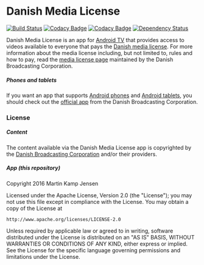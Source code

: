 # Danish Media License

[![Build Status](https://travis-ci.org/mkjensen/danish-media-license.svg?branch=master)](https://travis-ci.org/mkjensen/danish-media-license) [![Codacy Badge](https://api.codacy.com/project/badge/grade/23e8d80e9f0a44d9851f05e0a6158e19)](https://www.codacy.com/app/mkjensen/danish-media-license) [![Codacy Badge](https://api.codacy.com/project/badge/coverage/23e8d80e9f0a44d9851f05e0a6158e19)](https://www.codacy.com/app/mkjensen/danish-media-license) [![Dependency Status](https://www.versioneye.com/user/projects/56c1ce5518b271003b391410/badge.svg?style=flat)](https://www.versioneye.com/user/projects/56c1ce5518b271003b391410)

Danish Media License is an app for [Android TV](https://android.com/tv) that provides access to videos available to everyone that pays the [Danish media license](https://en.wikipedia.org/wiki/Television_licence#Denmark). For more information about the media license including, but not limited to, rules and how to pay, read the [media license page](https://www.dr.dk/om-dr/licens/licens-english) maintained by the Danish Broadcasting Corporation.

##### Phones and tablets

If you want an app that supports [Android phones](https://android.com/phones) and [Android tablets](https://android.com/tablets), you should check out the [official app](https://play.google.com/store/apps/details?id=dk.dr.webplayer) from the Danish Broadcasting Corporation.

### License

##### Content

The content available via the Danish Media License app is copyrighted by the [Danish Broadcasting Corporation](https://www.dr.dk) and/or their providers.

##### App (this repository)

Copyright 2016 Martin Kamp Jensen

Licensed under the Apache License, Version 2.0 (the "License");
you may not use this file except in compliance with the License.
You may obtain a copy of the License at

    http://www.apache.org/licenses/LICENSE-2.0

Unless required by applicable law or agreed to in writing, software
distributed under the License is distributed on an "AS IS" BASIS,
WITHOUT WARRANTIES OR CONDITIONS OF ANY KIND, either express or implied.
See the License for the specific language governing permissions and
limitations under the License.
